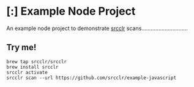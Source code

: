 # [:] Example Node Project

An example node project to demonstrate [srcclr](https://www.srcclr.com) scans..............................

## Try me!

```
brew tap srcclr/srcclr
brew install srcclr
srcclr activate
srcclr scan --url https://github.com/srcclr/example-javascript
```
